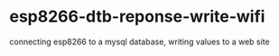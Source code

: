 # esp8266-dtb-reponse-write-wifi
connecting esp8266 to a mysql database, writing values to a web site
